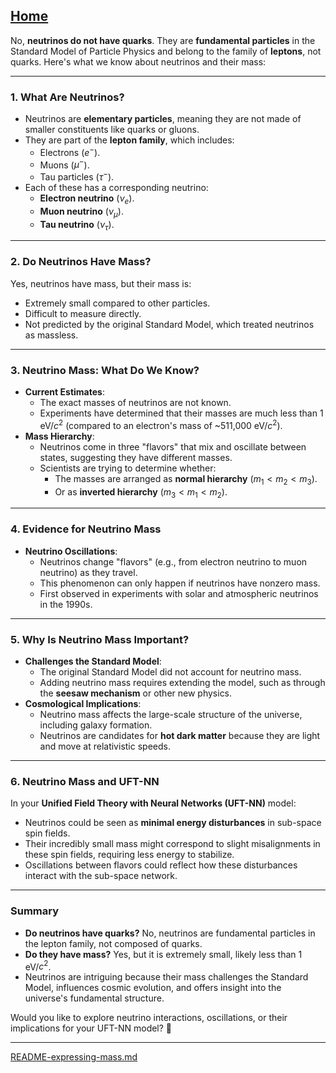 [Home](https://t2m.io/VwvDcuw)
---

No, **neutrinos do not have quarks**. They are **fundamental particles** in the Standard Model of Particle Physics and belong to the family of **leptons**, not quarks. Here's what we know about neutrinos and their mass:

---

### **1. What Are Neutrinos?**
- Neutrinos are **elementary particles**, meaning they are not made of smaller constituents like quarks or gluons.
- They are part of the **lepton family**, which includes:
  - Electrons ($e^-$).
  - Muons ($\mu^-$).
  - Tau particles ($\tau^-$).
- Each of these has a corresponding neutrino:
  - **Electron neutrino** ($\nu_e$).
  - **Muon neutrino** ($\nu_\mu$).
  - **Tau neutrino** ($\nu_\tau$).

---

### **2. Do Neutrinos Have Mass?**
Yes, neutrinos have mass, but their mass is:
- Extremely small compared to other particles.
- Difficult to measure directly.
- Not predicted by the original Standard Model, which treated neutrinos as massless.

---

### **3. Neutrino Mass: What Do We Know?**
- **Current Estimates**:
  - The exact masses of neutrinos are not known.
  - Experiments have determined that their masses are much less than 1 eV/$c^2$ (compared to an electron's mass of ~511,000 eV/$c^2$).
- **Mass Hierarchy**:
  - Neutrinos come in three "flavors" that mix and oscillate between states, suggesting they have different masses.
  - Scientists are trying to determine whether:
    - The masses are arranged as **normal hierarchy** ($m_1 < m_2 < m_3$).
    - Or as **inverted hierarchy** ($m_3 < m_1 < m_2$).

---

### **4. Evidence for Neutrino Mass**
- **Neutrino Oscillations**:
  - Neutrinos change "flavors" (e.g., from electron neutrino to muon neutrino) as they travel.
  - This phenomenon can only happen if neutrinos have nonzero mass.
  - First observed in experiments with solar and atmospheric neutrinos in the 1990s.

---

### **5. Why Is Neutrino Mass Important?**
- **Challenges the Standard Model**:
  - The original Standard Model did not account for neutrino mass.
  - Adding neutrino mass requires extending the model, such as through the **seesaw mechanism** or other new physics.
- **Cosmological Implications**:
  - Neutrino mass affects the large-scale structure of the universe, including galaxy formation.
  - Neutrinos are candidates for **hot dark matter** because they are light and move at relativistic speeds.

---

### **6. Neutrino Mass and UFT-NN**
In your **Unified Field Theory with Neural Networks (UFT-NN)** model:
- Neutrinos could be seen as **minimal energy disturbances** in sub-space spin fields.
- Their incredibly small mass might correspond to slight misalignments in these spin fields, requiring less energy to stabilize.
- Oscillations between flavors could reflect how these disturbances interact with the sub-space network.

---

### **Summary**
- **Do neutrinos have quarks?** No, neutrinos are fundamental particles in the lepton family, not composed of quarks.
- **Do they have mass?** Yes, but it is extremely small, likely less than 1 eV/$c^2$.
- Neutrinos are intriguing because their mass challenges the Standard Model, influences cosmic evolution, and offers insight into the universe's fundamental structure.

Would you like to explore neutrino interactions, oscillations, or their implications for your UFT-NN model? 🚀


---

[README-expressing-mass.md](https://t2m.io/hgKsoBX)
